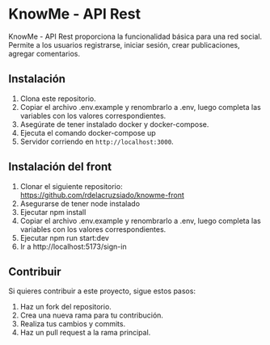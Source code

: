 # KnowMe - API Rest

KnowMe - API Rest proporciona la funcionalidad básica para una red social. Permite a los usuarios registrarse, iniciar sesión, crear publicaciones, agregar comentarios.

## Instalación

1. Clona este repositorio.
2. Copiar el archivo .env.example y renombrarlo a .env, luego completa las variables con los valores correspondientes.
3. Asegúrate de tener instalado docker y docker-compose.
4. Ejecuta el comando docker-compose up
5. Servidor corriendo en `http://localhost:3000`.

## Instalación del front

1. Clonar el siguiente repositorio: https://github.com/rdelacruzsiado/knowme-front
2. Asegurarse de tener node instalado
3. Ejecutar npm install
4. Copiar el archivo .env.example y renombrarlo a .env, luego completa las variables con los valores correspondientes.
5. Ejecutar npm run start:dev
6. Ir a http://localhost:5173/sign-in

## Contribuir

Si quieres contribuir a este proyecto, sigue estos pasos:

1. Haz un fork del repositorio.
2. Crea una nueva rama para tu contribución.
3. Realiza tus cambios y commits.
4. Haz un pull request a la rama principal.
